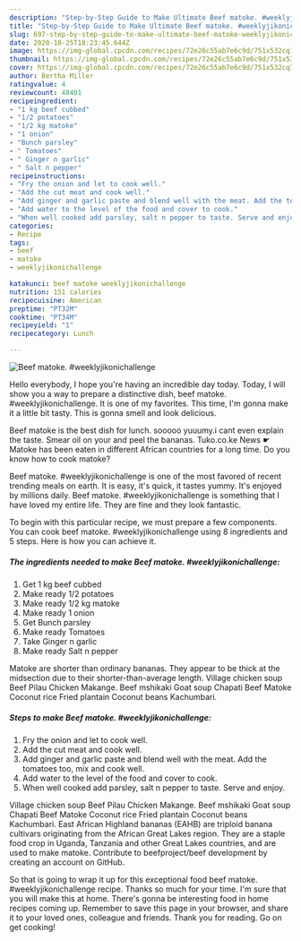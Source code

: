 ```yaml
---
description: "Step-by-Step Guide to Make Ultimate Beef matoke. #weeklyjikonichallenge"
title: "Step-by-Step Guide to Make Ultimate Beef matoke. #weeklyjikonichallenge"
slug: 697-step-by-step-guide-to-make-ultimate-beef-matoke-weeklyjikonichallenge
date: 2020-10-25T18:23:45.644Z
image: https://img-global.cpcdn.com/recipes/72e26c55ab7e6c9d/751x532cq70/beef-matoke-weeklyjikonichallenge-recipe-main-photo.jpg
thumbnail: https://img-global.cpcdn.com/recipes/72e26c55ab7e6c9d/751x532cq70/beef-matoke-weeklyjikonichallenge-recipe-main-photo.jpg
cover: https://img-global.cpcdn.com/recipes/72e26c55ab7e6c9d/751x532cq70/beef-matoke-weeklyjikonichallenge-recipe-main-photo.jpg
author: Bertha Miller
ratingvalue: 4
reviewcount: 48401
recipeingredient:
- "1 kg beef cubbed"
- "1/2 potatoes"
- "1/2 kg matoke"
- "1 onion"
- "Bunch parsley"
- " Tomatoes"
- " Ginger n garlic"
- " Salt n pepper"
recipeinstructions:
- "Fry the onion and let to cook well."
- "Add the cut meat and cook well."
- "Add ginger and garlic paste and blend well with the meat. Add the tomatoes too, mix and cook well."
- "Add water to the level of the food and cover to cook."
- "When well cooked add parsley, salt n pepper to taste. Serve and enjoy."
categories:
- Recipe
tags:
- beef
- matoke
- weeklyjikonichallenge

katakunci: beef matoke weeklyjikonichallenge 
nutrition: 151 calories
recipecuisine: American
preptime: "PT32M"
cooktime: "PT34M"
recipeyield: "1"
recipecategory: Lunch

---
```



![Beef matoke. #weeklyjikonichallenge](https://img-global.cpcdn.com/recipes/72e26c55ab7e6c9d/751x532cq70/beef-matoke-weeklyjikonichallenge-recipe-main-photo.jpg)

Hello everybody, I hope you're having an incredible day today. Today, I will show you a way to prepare a distinctive dish, beef matoke. #weeklyjikonichallenge. It is one of my favorites. This time, I'm gonna make it a little bit tasty. This is gonna smell and look delicious.

Beef matoke is the best dish for lunch. sooooo yuuumy.i cant even explain the taste. Smear oil on your and peel the bananas. Tuko.co.ke News ☛ Matoke has been eaten in different African countries for a long time. Do you know how to cook matoke?

Beef matoke. #weeklyjikonichallenge is one of the most favored of recent trending meals on earth. It is easy, it's quick, it tastes yummy. It's enjoyed by millions daily. Beef matoke. #weeklyjikonichallenge is something that I have loved my entire life. They are fine and they look fantastic.


To begin with this particular recipe, we must prepare a few components. You can cook beef matoke. #weeklyjikonichallenge using 8 ingredients and 5 steps. Here is how you can achieve it.

<!--inarticleads1-->

##### The ingredients needed to make Beef matoke. #weeklyjikonichallenge:

1. Get 1 kg beef cubbed
1. Make ready 1/2 potatoes
1. Make ready 1/2 kg matoke
1. Make ready 1 onion
1. Get Bunch parsley
1. Make ready  Tomatoes
1. Take  Ginger n garlic
1. Make ready  Salt n pepper


Matoke are shorter than ordinary bananas. They appear to be thick at the midsection due to their shorter-than-average length. Village chicken soup Beef Pilau Chicken Makange. Beef mshikaki Goat soup Chapati Beef Matoke Coconut rice Fried plantain Coconut beans Kachumbari. 

<!--inarticleads2-->

##### Steps to make Beef matoke. #weeklyjikonichallenge:

1. Fry the onion and let to cook well.
1. Add the cut meat and cook well.
1. Add ginger and garlic paste and blend well with the meat. Add the tomatoes too, mix and cook well.
1. Add water to the level of the food and cover to cook.
1. When well cooked add parsley, salt n pepper to taste. Serve and enjoy.


Village chicken soup Beef Pilau Chicken Makange. Beef mshikaki Goat soup Chapati Beef Matoke Coconut rice Fried plantain Coconut beans Kachumbari. East African Highland bananas (EAHB) are triploid banana cultivars originating from the African Great Lakes region. They are a staple food crop in Uganda, Tanzania and other Great Lakes countries, and are used to make matoke. Contribute to beefproject/beef development by creating an account on GitHub. 

So that is going to wrap it up for this exceptional food beef matoke. #weeklyjikonichallenge recipe. Thanks so much for your time. I'm sure that you will make this at home. There's gonna be interesting food in home recipes coming up. Remember to save this page in your browser, and share it to your loved ones, colleague and friends. Thank you for reading. Go on get cooking!
